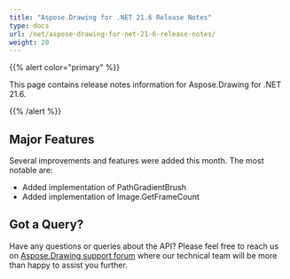 ```yaml
---
title: "Aspose.Drawing for .NET 21.6 Release Notes"
type: docs
url: /net/aspose-drawing-for-net-21-6-release-notes/
weight: 20
---
```


{{% alert color="primary" %}} 

This page contains release notes information for Aspose.Drawing for .NET 21.6.

{{% /alert %}} 
## **Major Features**
Several improvements and features were added this month. The most notable are:

- Added implementation of PathGradientBrush
- Added implementation of Image.GetFrameCount
## **Got a Query?**
Have any questions or queries about the API? Please feel free to reach us on [Aspose.Drawing support forum](https://forum.aspose.com/c/drawing) where our technical team will be more than happy to assist you further.
